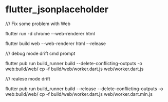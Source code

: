 # flutter_jsonplaceholder

 /// Fix some problem with Web 

flutter run -d chrome --web-renderer html

flutter build web --web-renderer html --release


/// debug mode drift cmd prompt

flutter pub run build_runner build --delete-conflicting-outputs -o web:build/web/
cp -f build/web/worker.dart.js web/worker.dart.js



/// realese mode drift

flutter pub run build_runner build --release --delete-conflicting-outputs -o web:build/web/
cp -f build/web/worker.dart.js web/worker.dart.min.js